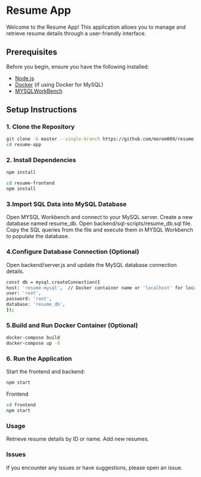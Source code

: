# Resume App

Welcome to the Resume App! This application allows you to manage and retrieve resume details through a user-friendly interface.

## Prerequisites

Before you begin, ensure you have the following installed:

- [Node.js](https://nodejs.org/)
- [Docker](https://www.docker.com/) (if using Docker for MySQL)
- [MYSQLWorkBench](https://dev.mysql.com/downloads/)
## Setup Instructions

### 1. Clone the Repository

```bash
git clone -b master --single-branch https://github.com/morem009/resume-app.git
cd resume-app
```

### 2. Install Dependencies
```bash
npm install
```
```bash
cd resume-frontend
npm install
```
### 3.Import SQL Data into MySQL Database
Open MYSQL Workbench and connect to your MySQL server.
Create a new database named resume_db.
Open backend/sql-scripts/resume_db.sql file.
Copy the SQL queries from the file and execute them in MYSQL Workbench to populate the database.

### 4.Configure Database Connection (Optional)
Open backend/server.js and update the MySQL database connection details.
```bash
const db = mysql.createConnection({
host: 'resume-mysql',  // Docker container name or 'localhost' for local machine
user: 'root',
password: 'root',
database: 'resume_db',
});
```

### 5.Build and Run Docker Container (Optional)
```bash
docker-compose build
docker-compose up -d
```

### 6. Run the Application
Start the frontend and backend:

```bash
npm start
```
Frontend
```bash
cd frontend
npm start

```
### Usage
Retrieve resume details by ID or name.
Add new resumes.

### Issues
If you encounter any issues or have suggestions, please open an issue.

